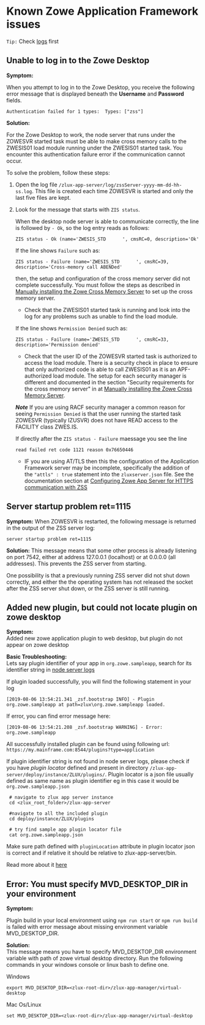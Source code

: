 # Known Zowe Application Framework issues

`Tip:` Check [logs](app-mustgather.md) first

## Unable to log in to the Zowe Desktop

**Symptom:**

When you attempt to log in to the Zowe Desktop, you receive the following error message that is displayed beneath the **Username** and **Password** fields. 

```
Authentication failed for 1 types:  Types: ["zss"]
```

**Solution:**

For the Zowe Desktop to work, the node server that runs under the ZOWESVR started task must be able to make cross memory calls to the ZWESIS01 load module running under the ZWESIS01 started task. You encounter this authentication failure error if the communication cannot occur.

To solve the problem, follow these steps: 
1. Open the log file `/zlux-app-server/log/zssServer-yyyy-mm-dd-hh-ss.log`.  This file is created each time ZOWESVR is started and only the last five files are kept.  

2. Look for the message that starts with `ZIS status`.  

   When the desktop node server is able to communicate correctly, the line is followed by `- Ok`, so the log entry reads as follows:

   ```
   ZIS status - Ok (name='ZWESIS_STD      ', cmsRC=0, description='Ok'
   ```

   If the line shows `Failure` such as:

   ```
   ZIS status - Failure (name='ZWESIS_STD      ', cmsRC=39, description='Cross-memory call ABENDed'
   ```

   then, the setup and configuration of the cross memory server did not complete successfully. You must follow the steps as described in [Manually installing the Zowe Cross Memory Server](../user-guide/install-zos.html#manually-installing-the-zowe-cross-memory-server) to set up the cross memory server.  

   - Check that the ZWESIS01 started task is running and look into the log for any problems such as unable to find the load module.

   If the line shows `Permission Denied` such as:

   ```
   ZIS status - Failure (name='ZWESIS_STD      ', cmsRC=33, description='Permission denied'
   ```
    - Check that the user ID of the ZOWESVR started task is authorized to access the load module. There is a security check in place to ensure that only authorized code is able to call ZWESIS01 as it is an APF-authorized load module. The setup for each security manager is different and documented in the section "Security requirements for the cross memory server" in at [Manually installing the Zowe Cross Memory Server](../user-guide/install-zos.html#manually-installing-the-zowe-cross-memory-server).

    ***Note*** If you are using RACF security manager a common reason for seeing `Permission Denied` is that the user running the started task ZOWESVR (typically IZUSVR) does not have READ access to the FACILITY class ZWES.IS.

    If directly after the ```ZIS status - Failure``` maessage you see the line

    ```
    read failed ret code 1121 reason 0x76650446
    ```
    - IF you are using AT/TLS then this the configuration of the Application Framework server may be incomplete, specifically the addition of the ```"attls" : true``` statement into the ```zluxserver.json``` file.  See the documentation section at [Configuring Zowe App Server for HTTPS communication with ZSS](https://zowe.github.io/docs-site/latest/user-guide/mvd-configuration.html#configuring-zss-for-https)

## Server startup problem ret=1115

**Symptom:**
When ZOWESVR is restarted, the following message is returned in the output of the ZSS server log:
```
server startup problem ret=1115
```

**Solution:**
This message means that some other process is already listening on port 7542, either at address 127.0.0.1 (localhost) or at 0.0.0.0 (all addresses). This prevents the ZSS server from starting.

One possibility is that a previously running ZSS server did not shut down correctly, and either the the operating system has not released the socket after the ZSS server shut down, or the ZSS server is still running.


## Added new plugin, but could not locate plugin on zowe desktop

**Symptom:**  
Added new zowe application plugin to web desktop, but plugin do not appear on zowe desktop

**Basic Troubleshooting:**   
Lets say plugin identifier of your app in `org.zowe.sampleapp`, search for its identifier string in [node server logs](app-mustgather.md)

If plugin loaded successfully, you will find the following statement in your log
```
[2019-08-06 13:54:21.341 _zsf.bootstrap INFO] - Plugin org.zowe.sampleapp at path=zlux\org.zowe.sampleapp loaded.
```
If error, you can find error message here:
```
[2019-08-06 13:54:21.208 _zsf.bootstrap WARNING] - Error: org.zowe.sampleapp 
```
All successfully installed plugin can be found using following url:    
`https://my.mainframe.com:8544/plugins?type=application`

If plugin identifier string is not found in node server logs, please check if you have *plugin locator* defined and present in directory `/zlux-app-server/deploy/instance/ZLUX/plugins/`. Plugin locator is a json file usually defined as same name as plugin identifier eg in this case it would be `org.zowe.sampleapp.json`

```
 # navigate to zlux app server instance
 cd <zlux_root_folder>/zlux-app-server

 #navigate to all the included plugin
 cd deploy/instance/ZLUX/plugins

 # try find sample app plugin locator file
 cat org.zowe.sampleapp.json
```
Make sure path defined with `pluginLocation` attribute in plugin locator json is correct and if relative it should be relative to zlux-app-server/bin.

Read more about it [here](https://zowe.github.io/docs-site/latest/extend/extend-desktop/zlux-workshop-user-browser.html#adding-your-app-to-the-desktop)

## Error: You must specify MVD_DESKTOP_DIR in your environment

**Symptom:** 

Plugin build in your local environment using `npm run start` or `npm run build` is failed with error message about missing environment variable MVD_DESKTOP_DIR. 

**Solution:**   
This message means you have to specify MVD_DESKTOP_DIR environment variable with path of zowe virtual desktop directory. Run the following commands in your windows console or linux bash to define one.

Windows
```
export MVD_DESKTOP_DIR=<zlux-root-dir>/zlux-app-manager/virtual-desktop
```

Mac Os/Linux
```
set MVD_DESKTOP_DIR=<zlux-root-dir>/zlux-app-manager/virtual-desktop
```